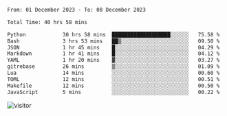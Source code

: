 <!--START_SECTION:waka-->

```txt
From: 01 December 2023 - To: 08 December 2023

Total Time: 40 hrs 58 mins

Python            30 hrs 58 mins  ███████████████████░░░░░░   75.58 %
Bash              3 hrs 53 mins   ██▒░░░░░░░░░░░░░░░░░░░░░░   09.50 %
JSON              1 hr 45 mins    █░░░░░░░░░░░░░░░░░░░░░░░░   04.29 %
Markdown          1 hr 41 mins    █░░░░░░░░░░░░░░░░░░░░░░░░   04.12 %
YAML              1 hr 20 mins    ▓░░░░░░░░░░░░░░░░░░░░░░░░   03.27 %
gitrebase         26 mins         ▒░░░░░░░░░░░░░░░░░░░░░░░░   01.09 %
Lua               14 mins         ░░░░░░░░░░░░░░░░░░░░░░░░░   00.60 %
TOML              12 mins         ░░░░░░░░░░░░░░░░░░░░░░░░░   00.51 %
Makefile          12 mins         ░░░░░░░░░░░░░░░░░░░░░░░░░   00.50 %
JavaScript        5 mins          ░░░░░░░░░░░░░░░░░░░░░░░░░   00.22 %
```

<!--END_SECTION:waka-->

<!-- i should probably build this when i will have some time -->
![visitor](https://profile-counter.glitch.me/sanix-darker/count.svg)
